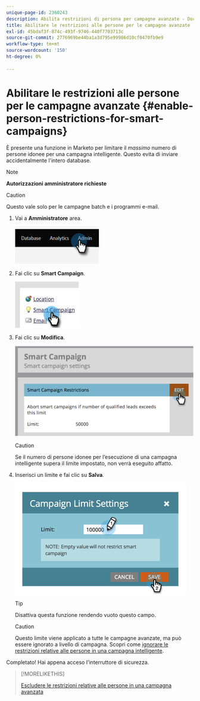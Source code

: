 ```yaml
---
unique-page-id: 2360243
description: Abilita restrizioni di persona per campagne avanzate - Documenti Marketo - Documentazione del prodotto
title: Abilitare le restrizioni alle persone per le campagne avanzate
exl-id: 45bdaf3f-874c-493f-9746-440f7703713c
source-git-commit: 2776969be44ba1a3d795e99986d10cf0470fb9e9
workflow-type: tm+mt
source-wordcount: '150'
ht-degree: 0%

---
```


# Abilitare le restrizioni alle persone per le campagne avanzate {#enable-person-restrictions-for-smart-campaigns}

È presente una funzione in Marketo per limitare il _massimo_ numero di persone idonee per una campagna intelligente. Questo evita di inviare accidentalmente l&#39;intero database.

>[!NOTE]
>
>**Autorizzazioni amministratore richieste**

>[!CAUTION]
>
>Questo vale solo per le campagne batch e i programmi e-mail.

1. Vai a **Amministratore** area.

   ![](assets/enable-person-restrictions-for-smart-campaigns-1.png)

1. Fai clic su **Smart Campaign**.

   ![](assets/enable-person-restrictions-for-smart-campaigns-2.png)

1. Fai clic su **Modifica**.

   ![](assets/enable-person-restrictions-for-smart-campaigns-3.png)

   >[!CAUTION]
   >
   >Se il numero di persone idonee per l’esecuzione di una campagna intelligente supera il limite impostato, non verrà eseguito affatto.

1. Inserisci un limite e fai clic su **Salva**.

   ![](assets/enable-person-restrictions-for-smart-campaigns-4.png)

   >[!TIP]
   >
   >Disattiva questa funzione rendendo vuoto questo campo.

   >[!CAUTION]
   >
   >Questo limite viene applicato a tutte le campagne avanzate, ma può essere ignorato a livello di campagna. Scopri come [ignorare le restrizioni relative alle persone in una campagna intelligente](/help/marketo/product-docs/core-marketo-concepts/smart-campaigns/using-smart-campaigns/override-person-restrictions-in-a-smart-campaign.md).

Completato! Hai appena acceso l&#39;interruttore di sicurezza.

>[!MORELIKETHIS]
>
>[Escludere le restrizioni relative alle persone in una campagna avanzata](/help/marketo/product-docs/core-marketo-concepts/smart-campaigns/using-smart-campaigns/override-person-restrictions-in-a-smart-campaign.md)
